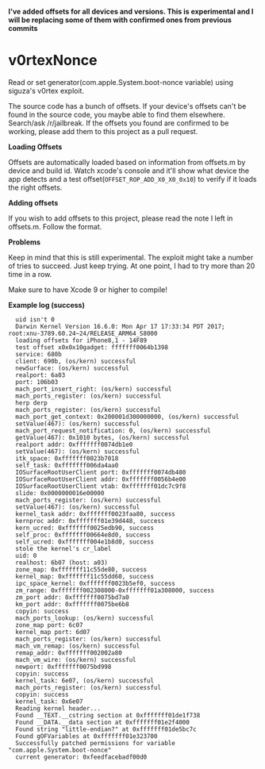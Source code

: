 **I've added offsets for all devices and versions. This is experimental and I will be replacing some of them with confirmed ones from previous commits**

# v0rtexNonce

Read or set generator(com.apple.System.boot-nonce variable) using siguza's v0rtex exploit.

The source code has a bunch of offsets. If your device's offsets can't be found in the source code, you maybe able to find them elsewhere. Search/ask /r/jailbreak. If the offsets you found are confirmed to be working, please add them to this project as a pull request.


**Loading Offsets**

Offsets are automatically loaded based on information from offsets.m by device and build id.
Watch xcode's console and it'll show what device the app detects and a test offset(`OFFSET_ROP_ADD_X0_X0_0x10`) to verify if it loads the right offsets.

**Adding offsets**

If you wish to add offsets to this project, please read the note I left in offsets.m. Follow the format.

**Problems**

Keep in mind that this is still experimental. The exploit might take a number of tries to succeed. Just keep trying. At one point, I had to try more than 20 time in a row.

Make sure to have Xcode 9 or higher to compile!


**Example log (success)**

```
  uid isn't 0
  Darwin Kernel Version 16.6.0: Mon Apr 17 17:33:34 PDT 2017; root:xnu-3789.60.24~24/RELEASE_ARM64_S8000
  loading offsets for iPhone8,1 - 14F89
  test offset x0x0x10gadget: fffffff0064b1398
  service: 680b
  client: 690b, (os/kern) successful
  newSurface: (os/kern) successful
  realport: 6a03
  port: 106b03
  mach_port_insert_right: (os/kern) successful
  mach_ports_register: (os/kern) successful
  herp derp
  mach_ports_register: (os/kern) successful
  mach_port_get_context: 0x200001d300000000, (os/kern) successful
  setValue(467): (os/kern) successful
  mach_port_request_notification: 0, (os/kern) successful
  getValue(467): 0x1010 bytes, (os/kern) successful
  realport addr: 0xfffffff0074db1e0
  setValue(467): (os/kern) successful
  itk_space: 0xfffffff0023b7018
  self_task: 0xfffffff006da4aa0
  IOSurfaceRootUserClient port: 0xfffffff0074db480
  IOSurfaceRootUserClient addr: 0xfffffff0056b4e00
  IOSurfaceRootUserClient vtab: 0xfffffff01dc7c9f8
  slide: 0x0000000016e00000
  mach_ports_register: (os/kern) successful
  setValue(467): (os/kern) successful
  kernel_task addr: 0xfffffff0023faa80, success
  kernproc addr: 0xfffffff01e39d448, success
  kern_ucred: 0xfffffff0025edb90, success
  self_proc: 0xfffffff00664e8d0, success
  self_ucred: 0xfffffff004e1b8d0, success
  stole the kernel's cr_label
  uid: 0
  realhost: 6b07 (host: a03)
  zone_map: 0xfffffff11c55de80, success
  kernel_map: 0xfffffff11c55dd60, success
  ipc_space_kernel: 0xfffffff0023b5ef0, success
  zm_range: 0xfffffff002308000-0xfffffff01a308000, success
  zm_port addr: 0xfffffff0075bd7a0
  km_port addr: 0xfffffff0075be6b8
  copyin: success
  mach_ports_lookup: (os/kern) successful
  zone_map port: 6c07
  kernel_map port: 6d07
  mach_ports_register: (os/kern) successful
  mach_vm_remap: (os/kern) successful
  remap_addr: 0xfffffff002002a80
  mach_vm_wire: (os/kern) successful
  newport: 0xfffffff0075bd998
  copyin: success
  kernel_task: 6e07, (os/kern) successful
  mach_ports_register: (os/kern) successful
  copyin: success
  kernel_task: 0x6e07
  Reading kernel header...
  Found __TEXT.__cstring section at 0xfffffff01de1f738
  Found __DATA.__data section at 0xfffffff01e2f4000
  Found string "little-endian?" at 0xfffffff01de5bc7c
  Found gOFVariables at 0xfffffff01e323700
  Successfully patched permissions for variable "com.apple.System.boot-nonce"
  current generator: 0xfeedfacebadf00d0
```
